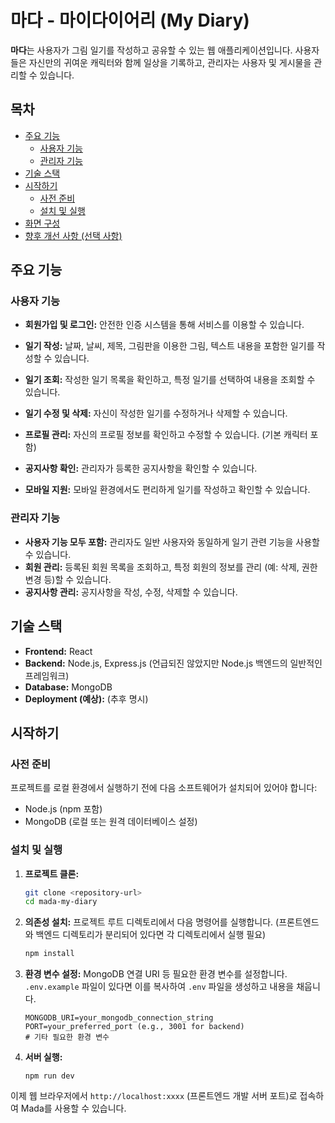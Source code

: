 # 마다 - 마이다이어리 (My Diary)

**마다**는 사용자가 그림 일기를 작성하고 공유할 수 있는 웹 애플리케이션입니다. 사용자들은 자신만의 귀여운 캐릭터와 함께 일상을 기록하고, 관리자는 사용자 및 게시물을 관리할 수 있습니다.


## 목차

- [주요 기능](#주요-기능)
  - [사용자 기능](#사용자-기능)
  - [관리자 기능](#관리자-기능)
- [기술 스택](#기술-스택)
- [시작하기](#시작하기)
  - [사전 준비](#사전-준비)
  - [설치 및 실행](#설치-및-실행)
- [화면 구성](#화면-구성)
- [향후 개선 사항 (선택 사항)](#향후-개선-사항-선택-사항)

## 주요 기능

### 사용자 기능

* **회원가입 및 로그인:** 안전한 인증 시스템을 통해 서비스를 이용할 수 있습니다.
 
* **일기 작성:** 날짜, 날씨, 제목, 그림판을 이용한 그림, 텍스트 내용을 포함한 일기를 작성할 수 있습니다.
   
* **일기 조회:** 작성한 일기 목록을 확인하고, 특정 일기를 선택하여 내용을 조회할 수 있습니다.
    
* **일기 수정 및 삭제:** 자신이 작성한 일기를 수정하거나 삭제할 수 있습니다.
* **프로필 관리:** 자신의 프로필 정보를 확인하고 수정할 수 있습니다. (기본 캐릭터 포함)

* **공지사항 확인:** 관리자가 등록한 공지사항을 확인할 수 있습니다.
* **모바일 지원:** 모바일 환경에서도 편리하게 일기를 작성하고 확인할 수 있습니다.

### 관리자 기능

* **사용자 기능 모두 포함:** 관리자도 일반 사용자와 동일하게 일기 관련 기능을 사용할 수 있습니다.
* **회원 관리:** 등록된 회원 목록을 조회하고, 특정 회원의 정보를 관리 (예: 삭제, 권한 변경 등)할 수 있습니다.
* **공지사항 관리:** 공지사항을 작성, 수정, 삭제할 수 있습니다.

## 기술 스택

* **Frontend:** React
* **Backend:** Node.js, Express.js (언급되진 않았지만 Node.js 백엔드의 일반적인 프레임워크)
* **Database:** MongoDB
* **Deployment (예상):** (추후 명시)

## 시작하기

### 사전 준비

프로젝트를 로컬 환경에서 실행하기 전에 다음 소프트웨어가 설치되어 있어야 합니다:

* Node.js (npm 포함)
* MongoDB (로컬 또는 원격 데이터베이스 설정)

### 설치 및 실행

1.  **프로젝트 클론:**
    ```bash
    git clone <repository-url>
    cd mada-my-diary
    ```

2.  **의존성 설치:**
    프로젝트 루트 디렉토리에서 다음 명령어를 실행합니다. (프론트엔드와 백엔드 디렉토리가 분리되어 있다면 각 디렉토리에서 실행 필요)
    ```bash
    npm install
    ```

3.  **환경 변수 설정:**
    MongoDB 연결 URI 등 필요한 환경 변수를 설정합니다. `.env.example` 파일이 있다면 이를 복사하여 `.env` 파일을 생성하고 내용을 채웁니다.
    ```
    MONGODB_URI=your_mongodb_connection_string
    PORT=your_preferred_port (e.g., 3001 for backend)
    # 기타 필요한 환경 변수
    ```

4. **서버 실행:**
   ```
   npm run dev
   ```

이제 웹 브라우저에서 `http://localhost:xxxx` (프론트엔드 개발 서버 포트)로 접속하여 Mada를 사용할 수 있습니다.



